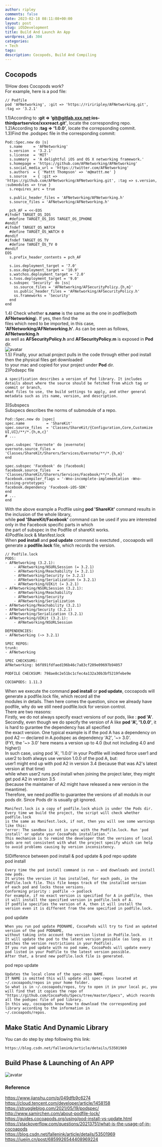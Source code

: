 ```yaml
---
author: ripley
comments: false
date: 2023-02-18 08:11:08+00:00
layout: post
slug: iOSDevelopment
title: Build And Launch An App
wordpress_id: 304
categories:
- Tech
tags:
description: Cocopods, Build And Compiling
--- 
```

## **Cocopods**    
1)How does Cocopods work?      
For example, here is a pod file:    
```        
// Podfile     
pod 'AFNetworking', :git => 'https://ririripley/AFNetworking.git', :tag => '3.2.1'      
```    
1.1)According to **:git => ‘git@gitlab.xxx.net:ios-thirdpartservice/xxxreact.git’**, locate the corresponding repo.      
1.2)According to **:tag => ‘1.0.0’**, locate the correpsonding commit.    
1.3)Find the .podspec file in the corresponding commit:    
```        
Pod::Spec.new do |s|    
  s.name     = 'AFNetworking'    
  s.version  = '3.2.1'    
  s.license  = 'MIT'    
  s.summary  = 'A delightful iOS and OS X networking framework.'    
  s.homepage = 'https://github.com/AFNetworking/AFNetworking'    
  s.social_media_url = 'https://twitter.com/AFNetworking'    
  s.authors  = { 'Mattt Thompson' => 'm@mattt.me' }    
  s.source   = { :git => 'https://github.com/AFNetworking/AFNetworking.git', :tag => s.version, :submodules => true }    
  s.requires_arc = true    
      
  s.public_header_files = 'AFNetworking/AFNetworking.h'    
  s.source_files = 'AFNetworking/AFNetworking.h'    
      
  pch_AF = <<-EOS    
#ifndef TARGET_OS_IOS    
  #define TARGET_OS_IOS TARGET_OS_IPHONE    
#endif    
#ifndef TARGET_OS_WATCH    
  #define TARGET_OS_WATCH 0    
#endif    
#ifndef TARGET_OS_TV    
  #define TARGET_OS_TV 0    
#endif    
EOS    
  s.prefix_header_contents = pch_AF    
      
  s.ios.deployment_target = '7.0'    
  s.osx.deployment_target = '10.9'    
  s.watchos.deployment_target = '2.0'    
  s.tvos.deployment_target = '9.0'    
  s.subspec 'Security' do |ss|    
    ss.source_files = 'AFNetworking/AFSecurityPolicy.{h,m}'    
    ss.public_header_files = 'AFNetworking/AFSecurityPolicy.h'    
    ss.frameworks = 'Security'    
  end    
end    
```    
1.4) Check whether **s.name** is the same as the one in podfile(both **AFNetworking**). If yes, then find the    
files which need to be imported, in this case, **'AFNetworking/AFNetworking.h'**. As can be seen as follows, **AFNetworking.h**       
as well as **AFSecurityPolicy.h** and **AFSecurityPolicy.m** is exposed in **Pod** dir.      
![avatar](https://ririripley.github.io/assets/img/project_pods_tree.png)    
1.5) Finally, your actual project pulls in the code through either pod install then the physical files get downloaded    
to your mac and copied for your project under **Pod** dir.    
2)Podsepc file    
```    
A specification describes a version of Pod library. It includes details about where the source should be fetched from which tag or commit or branch,     
what files to use, the build settings to apply, and other general metadata such as its name, version, and description.    
```    
3)Subspecs    
Subspecs describes the norms of submodule of a repo.    
```    
Pod::Spec.new do |spec|    
spec.name          = 'ShareKit'    
spec.source_files  = 'Classes/ShareKit/{Configuration,Core,Customize UI,UI}/**/*.{h,m,c}'    
# ...    
    
spec.subspec 'Evernote' do |evernote|    
evernote.source_files = 'Classes/ShareKit/Sharers/Services/Evernote/**/*.{h,m}'    
end    
    
spec.subspec 'Facebook' do |facebook|    
facebook.source_files   = 'Classes/ShareKit/Sharers/Services/Facebook/**/*.{h,m}'    
facebook.compiler_flags = '-Wno-incomplete-implementation -Wno-missing-prototypes'    
facebook.dependency 'Facebook-iOS-SDK'    
end    
# ...    
end    
```    
With the above example a Podfile using **pod 'ShareKit'** command results in the inclusion of the whole library,    
while **pod 'ShareKit/Facebook'** command can be used if you are interested only in the Facebook specific parts in which    
the part of subspec in the Podfile of shareKit works.         
4)Podfile.lock & Manifest.lock    
When **pod install** and **pod update** command is exectuted , cocoapods will generate a **podfile.lock** file, which records the version.    
```    
// Podfile.lock    
PODS:    
- AFNetworking (3.2.1):    
    - AFNetworking/NSURLSession (= 3.2.1)    
    - AFNetworking/Reachability (= 3.2.1)    
    - AFNetworking/Security (= 3.2.1)    
    - AFNetworking/Serialization (= 3.2.1)    
    - AFNetworking/UIKit (= 3.2.1)    
- AFNetworking/NSURLSession (3.2.1):    
    - AFNetworking/Reachability    
    - AFNetworking/Security    
    - AFNetworking/Serialization    
- AFNetworking/Reachability (3.2.1)    
- AFNetworking/Security (3.2.1)    
- AFNetworking/Serialization (3.2.1)    
- AFNetworking/UIKit (3.2.1):    
    - AFNetworking/NSURLSession    
    
DEPENDENCIES:    
- AFNetworking (~> 3.2.1)    
    
SPEC REPOS:    
trunk:    
- AFNetworking    
    
SPEC CHECKSUMS:    
AFNetworking: b6f891fdfaed196b46c7a83cf209e09697b94057    
    
PODFILE CHECKSUM: 798ae8c2e51bc1cfec4a132a30b3bf5219febe9e    
    
COCOAPODS: 1.11.3    
```    
When we execute the command **pod install** or **pod update**, cocoapods will generate a podfile.lock file, which record all the    
modules in details. Then here comes the question, since we already have podfile, why do we still need podfile.lock for version control.    
There are two reasons:    
Firstly, we do not always specify exact versions of our pods, like : **pod 'A'**.    
Secondly, even though we do specify the version of A like **pod 'A', '1.0.0'**, it is hard to gurantee the dependency has all specified    
the exact version. One typical example is if the pod A has a dependency on pod A2 — declared in A.podspec as dependency 'A2', '~> 3.0'.    
(FYI, the '~> 3.0' here means a version up to 4.0 (but not including 4.0 and higher))    
In such case, using pod 'A', '1.0.0' in your Podfile will indeed force user1 and user2 to both always use version 1.0.0 of the pod A, but:    
user1 might end up with pod A2 in version 3.4 (because that was A2's latest version at that time)    
while when user2 runs pod install when joining the project later, they might get pod A2 in version 3.5    
(because the maintainer of A2 might have released a new version in the meantime).    
Therefore, we need podfile to guarantee the versions of all moduls in our pods dir. Since Pods dir is usually git ignored.    
```    
Manifest.lock is a copy of podfile.lock which is under the Pods dir. Every time we build the project, the script will check whether podfile.lock      
is the same as Manifest.lock, if not, then you will see some warnings like this:     
"error: The sandbox is not in sync with the Podfile.lock. Run 'pod install' or update your CocoaPods installation."    
This mechanism is to remind the developer that the versions of local pods are not consistent with what the project specify which can help     
to avoid problems causing by version inconsistency.    
```    
5)Difference between pod install & pod update & pod repo update    
pod install    
```    
Every time the pod install command is run — and downloads and install new pods.    
It writes the version it has installed, for each pods, in the Podfile.lock file. This file keeps track of the installed version    
of each pod and locks those versions.     
Conforming priority : podfile -> podlock    
For example, if no exact version is specified for A in podfile, then it will install the specified version in podfile.lock of A.    
If podfile specifies the version of A, then it will install the version even it is different from the one specified in podfile.lock.    
```    
pod update    
```    
When you run pod update PODNAME, CocoaPods will try to find an updated version of the pod PODNAME,     
without taking into account the version listed in Podfile.lock.     
It will update the pod to the latest version possible (as long as it matches the version restrictions in your Podfile).    
If you run pod update with no pod name, CocoaPods will update every pod listed in your Podfile to the latest version possible.    
After that, a brand new podfile.lock file is generated.    
```    
pod repo update    
```    
Updates the local clone of the spec-repo NAME.     
If NAME is omitted this will update all spec-repos located at ~/.cocoapods/repos in your home folder.    
So what is in ~/.cocoapods/repos, try to open it in your local pc, you will find that it copies the repo of     
"https://github.com/CocoaPods/Specs/tree/master/Specs", which records all the podspec file of pod library.     
In this way, cocoapods know how to download the corresponding pod library according to the information in    
~/.cocoapods/repos.      
```    
## **Make Static And Dynamic Library**    
You can do step by step following this link:    
```    
https://blog.csdn.net/fallenink/article/details/53501969    
```    
## **Build Phase & Launching of An APP**    
![avatar](https://ririripley.github.io/assets/img/app-build-and-run.png)    
### **Reference**    
https://www.jianshu.com/p/049dfb9c6274      
https://cloud.tencent.com/developer/article/1458158    
https://struggleblog.com/2021/05/19/podspec/    
http://www.samirchen.com/about-podfile-lock/    
https://guides.cocoapods.org/using/pod-install-vs-update.html    
https://stackoverflow.com/questions/20213751/what-is-the-usage-of-in-cocoapods    
https://blog.csdn.net/fallenink/article/details/53501969    
https://juejin.cn/post/6859926544408969224    
